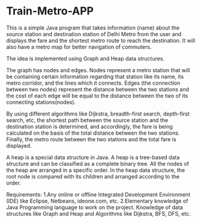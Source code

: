 # Train-Metro-APP
This is a simple Java program that takes information (name) about the source station and destination station of Delhi Metro from the user and displays the fare and the shortest metro route to reach the destination. It will also have a metro map for better navigation of commuters.

The idea is implemented using Graph and Heap data structures.

The graph has nodes and edges. Nodes represent a metro station that will be containing certain information regarding that station like its name, its metro corridor, and the lines which it connects. Edges (the connection between two nodes) represent the distance between the two stations and the cost of each edge will be equal to the distance between the two of its connecting stations(nodes).

By using different algorithms like Dijkstra, breadth-first search, depth-first search, etc, the shortest path between the source station and the destination station is determined, and accordingly, the fare is being calculated on the basis of the total distance between the two stations. Finally, the metro route between the two stations and the total fare is displayed.

A heap is a special data structure in Java. A heap is a tree-based data structure and can be classified as a complete binary tree. All the nodes of the heap are arranged in a specific order.
In the heap data structure, the root node is compared with its children and arranged according to the order. 

Requirements:
1.Any online or offline Integrated Development Environment (IDE) like Eclipse, Netbeans, ideone.com, etc.
2.Elementary knowledge of Java Programming language to work on the project. Knowledge of data structures like Graph and Heap and Algorithms like Dijkstra, BFS, DFS, etc.
